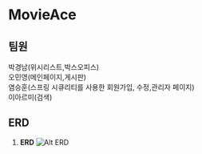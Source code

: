 # MovieAce

  팀원
  ----------------------
   박경남(위시리스트,박스오피스)  
   오민영(메인페이지,게시판)  
   염승훈(스프링 시큐리티를 사용한 회원가입, 수정,관리자 페이지)    
   이아르미(검색)  
   
   ERD 
  ----------------------
 1. <Strong>ERD</Strong>
  ![Alt ERD](https://user-images.githubusercontent.com/53854831/70408595-12b7cb00-1a8c-11ea-8d79-bf88903541bc.PNG)
   

